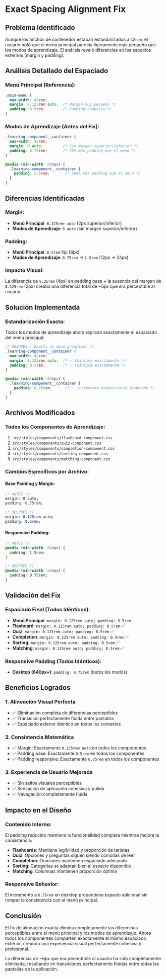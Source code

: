 # Exact Spacing Alignment Fix

## Problema Identificado
Aunque los anchos de contenedor estaban estandarizados a `42rem`, el usuario notó que el menú principal parecía ligeramente más pequeño que los modos de aprendizaje. El análisis reveló diferencias en los espacios externos (margin y padding).

## Análisis Detallado del Espaciado

### Menú Principal (Referencia):
```css
.main-menu {
  max-width: 42rem;
  margin: 0.125rem auto;  /* Margen muy pequeño */
  padding: 0.5rem;        /* Padding compacto */
}
```

### Modos de Aprendizaje (Antes del Fix):
```css
.learning-component__container {
  max-width: 42rem;
  margin: 0 auto;         /* Sin margen superior/inferior */
  padding: 0.75rem;       /* 50% más padding que el menú */
}

@media (min-width: 640px) {
  .learning-component__container {
    padding: 1.5rem;       /* 200% más padding que el menú */
  }
}
```

## Diferencias Identificadas

### Margin:
- **Menú Principal**: `0.125rem auto` (2px superior/inferior)
- **Modos de Aprendizaje**: `0 auto` (sin margen superior/inferior)

### Padding:
- **Menú Principal**: `0.5rem` fijo (8px)
- **Modos de Aprendizaje**: `0.75rem` → `1.5rem` (12px → 24px)

### Impacto Visual:
La diferencia de `0.25rem` (4px) en padding base + la ausencia del margen de `0.125rem` (2px) creaba una diferencia total de ~6px que era perceptible al usuario.

## Solución Implementada

### Estandarización Exacta:
Todos los modos de aprendizaje ahora replican exactamente el espaciado del menú principal:

```css
/* DESPUÉS - Exacto al menú principal */
.learning-component__container {
  max-width: 42rem;
  margin: 0.125rem auto;  /* ✅ Coincide exactamente */
  padding: 0.5rem;        /* ✅ Coincide exactamente */
}

@media (min-width: 640px) {
  .learning-component__container {
    padding: 0.75rem;      /* ✅ Incremento proporcional moderado */
  }
}
```

## Archivos Modificados

### Todos los Componentes de Aprendizaje:
1. `src/styles/components/flashcard-component.css`
2. `src/styles/components/quiz-component.css`
3. `src/styles/components/completion-component.css`
4. `src/styles/components/sorting-component.css`
5. `src/styles/components/matching-component.css`

### Cambios Específicos por Archivo:

#### Base Padding y Margin:
```css
/* ANTES */
margin: 0 auto;
padding: 0.75rem;

/* DESPUÉS */
margin: 0.125rem auto;
padding: 0.5rem;
```

#### Responsive Padding:
```css
/* ANTES */
@media (min-width: 640px) {
  padding: 1.5rem;
}

/* DESPUÉS */
@media (min-width: 640px) {
  padding: 0.75rem;
}
```

## Validación del Fix

### Espaciado Final (Todos Idénticos):
- **Menú Principal**: `margin: 0.125rem auto; padding: 0.5rem`
- **Flashcard**: `margin: 0.125rem auto; padding: 0.5rem` ✅
- **Quiz**: `margin: 0.125rem auto; padding: 0.5rem` ✅
- **Completion**: `margin: 0.125rem auto; padding: 0.5rem` ✅
- **Sorting**: `margin: 0.125rem auto; padding: 0.5rem` ✅
- **Matching**: `margin: 0.125rem auto; padding: 0.5rem` ✅

### Responsive Padding (Todos Idénticos):
- **Desktop (640px+)**: `padding: 0.75rem` (todos los modos)

## Beneficios Logrados

### 1. Alineación Visual Perfecta
- ✅ Eliminación completa de diferencias perceptibles
- ✅ Transición perfectamente fluida entre pantallas
- ✅ Espaciado exterior idéntico en todos los contextos

### 2. Consistencia Matemática
- ✅ Margin: Exactamente `0.125rem auto` en todos los componentes
- ✅ Padding base: Exactamente `0.5rem` en todos los componentes
- ✅ Padding responsive: Exactamente `0.75rem` en todos los componentes

### 3. Experiencia de Usuario Mejorada
- ✅ Sin saltos visuales perceptibles
- ✅ Sensación de aplicación cohesiva y pulida
- ✅ Navegación completamente fluida

## Impacto en el Diseño

### Contenido Interno:
El padding reducido mantiene la funcionalidad completa mientras mejora la consistencia:
- **Flashcards**: Mantiene legibilidad y proporción de tarjetas
- **Quiz**: Opciones y preguntas siguen siendo cómodas de leer
- **Completion**: Oraciones mantienen espaciado adecuado
- **Sorting**: Categorías se adaptan bien al espacio disponible
- **Matching**: Columnas mantienen proporción óptima

### Responsive Behavior:
El incremento a `0.75rem` en desktop proporciona espacio adicional sin romper la consistencia con el menú principal.

## Conclusión

El fix de alineación exacta elimina completamente las diferencias perceptibles entre el menú principal y los modos de aprendizaje. Ahora todos los componentes comparten exactamente el mismo espaciado exterior, creando una experiencia visual perfectamente cohesiva y profesional.

La diferencia de ~6px que era perceptible al usuario ha sido completamente eliminada, resultando en transiciones perfectamente fluidas entre todas las pantallas de la aplicación.